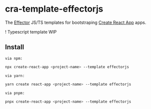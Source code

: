 # cra-template-effectorjs

The [Effector](https://effector.now.sh) JS/TS templates for bootstraping [Create React App](https://github.com/facebook/create-react-app) apps.

! Typescript template WIP

## Install

```via npm:```

```bash
npx create-react-app <project-name> --template effectorjs
```

```via yarn:```

```bash
yarn create react-app <project-name> --template effectorjs
```

```via pnpm:```

```bash
pnpx create-react-app <project-name> --template effectorjs
```
